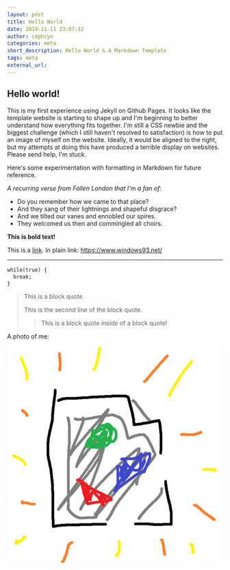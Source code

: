 ```yaml
---
layout: post
title: Hello World
date: 2019-11-11 23:07:12
author: cephcyn
categories: meta
short_description: Hello World & A Markdown Template
tags: meta
external_url:
---
```

## Hello world!

This is my first experience using Jekyll on Github Pages. It looks like the template website is starting to shape up and I'm beginning to better understand how everything fits together. I'm still a CSS newbie and the biggest challenge (which I still haven't resolved to satisfaction) is how to put an image of myself on the website. Ideally, it would be aligned to the right, but my attempts at doing this have produced a terrible display on websites. Please send help, I'm stuck.

Here's some experimentation with formatting in Markdown for future reference.

_A recurring verse from Fallen London that I'm a fan of:_
- Do you remember how we came to that place?
- And they sang of their lightnings and shapeful disgrace?
- And we tilted our vanes and ennobled our spires.
- They welcomed us then and commingled all choirs.

**This is bold text!**

This is a [link](https://www.windows93.net/ "Title text"). In plain link: <https://www.windows93.net/>

***

```
while(true) {
  break;
}
```

> This is a block quote.
>
> This is the second line of the block quote.
>> This is a block quote _inside_ of a block quote!

A photo of me:

![An image](/images/doodle_brokenimg.png "an image!")
